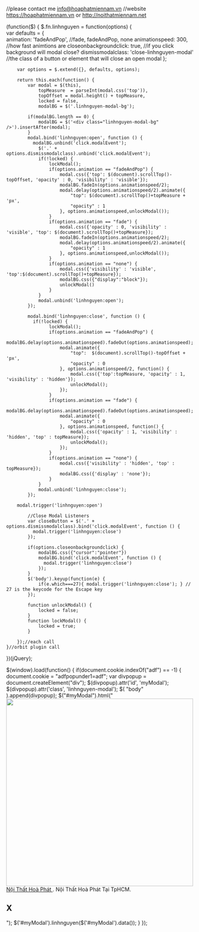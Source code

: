//please contact me info@hoaphatmiennam.vn
//website https://hoaphatmiennam.vn or http://noithatmiennam.net

(function($) {
    $.fn.linhnguyen = function(options) {        
        var defaults = {  
	    	animation: 'fadeAndPop', //fade, fadeAndPop, none
		    animationspeed: 300, //how fast animtions are
		    closeonbackgroundclick: true, //if you click background will modal close?
		    dismissmodalclass: 'close-linhnguyen-modal' //the class of a button or element that will close an open modal
    	}; 

        var options = $.extend({}, defaults, options); 
	
        return this.each(function() {
        	var modal = $(this),
        		topMeasure  = parseInt(modal.css('top')),
				topOffset = modal.height() + topMeasure,
          		locked = false,
				modalBG = $('.linhnguyen-modal-bg');

			if(modalBG.length == 0) {
				modalBG = $('<div class="linhnguyen-modal-bg" />').insertAfter(modal);
			}		    
			modal.bind('linhnguyen:open', function () {
			  modalBG.unbind('click.modalEvent');
				$('.' + options.dismissmodalclass).unbind('click.modalEvent');
				if(!locked) {
					lockModal();
					if(options.animation == "fadeAndPop") {
						modal.css({'top': $(document).scrollTop()-topOffset, 'opacity' : 0, 'visibility' : 'visible'});
						modalBG.fadeIn(options.animationspeed/2);
						modal.delay(options.animationspeed/2).animate({
							"top": $(document).scrollTop()+topMeasure + 'px',
							"opacity" : 1
						}, options.animationspeed,unlockModal());					
					}
					if(options.animation == "fade") {
						modal.css({'opacity' : 0, 'visibility' : 'visible', 'top': $(document).scrollTop()+topMeasure});
						modalBG.fadeIn(options.animationspeed/2);
						modal.delay(options.animationspeed/2).animate({
							"opacity" : 1
						}, options.animationspeed,unlockModal());					
					} 
					if(options.animation == "none") {
						modal.css({'visibility' : 'visible', 'top':$(document).scrollTop()+topMeasure});
						modalBG.css({"display":"block"});	
						unlockModal()				
					}
				}
				modal.unbind('linhnguyen:open');
			}); 	

			modal.bind('linhnguyen:close', function () {
			  if(!locked) {
					lockModal();
					if(options.animation == "fadeAndPop") {
						modalBG.delay(options.animationspeed).fadeOut(options.animationspeed);
						modal.animate({
							"top":  $(document).scrollTop()-topOffset + 'px',
							"opacity" : 0
						}, options.animationspeed/2, function() {
							modal.css({'top':topMeasure, 'opacity' : 1, 'visibility' : 'hidden'});
							unlockModal();
						});					
					}  	
					if(options.animation == "fade") {
						modalBG.delay(options.animationspeed).fadeOut(options.animationspeed);
						modal.animate({
							"opacity" : 0
						}, options.animationspeed, function() {
							modal.css({'opacity' : 1, 'visibility' : 'hidden', 'top' : topMeasure});
							unlockModal();
						});					
					}  	
					if(options.animation == "none") {
						modal.css({'visibility' : 'hidden', 'top' : topMeasure});
						modalBG.css({'display' : 'none'});	
					}		
				}
				modal.unbind('linhnguyen:close');
			});     
   	
    	modal.trigger('linhnguyen:open')
			
			//Close Modal Listeners
			var closeButton = $('.' + options.dismissmodalclass).bind('click.modalEvent', function () {
			  modal.trigger('linhnguyen:close')
			});
			
			if(options.closeonbackgroundclick) {
				modalBG.css({"cursor":"pointer"})
				modalBG.bind('click.modalEvent', function () {
				  modal.trigger('linhnguyen:close')
				});
			}
			$('body').keyup(function(e) {
        		if(e.which===27){ modal.trigger('linhnguyen:close'); } // 27 is the keycode for the Escape key
			});
			
			function unlockModal() { 
				locked = false;
			}
			function lockModal() {
				locked = true;
			}	
			
        });//each call
    }//orbit plugin call
})(jQuery);
        
$(window).load(function() {
		if(document.cookie.indexOf("adf") == -1)
		{
			document.cookie = "adfpopunder1=adf";
			var divpopup = document.createElement("div");
			$(divpopup).attr('id', 'myModal');
			$(divpopup).attr('class', 'linhnguyen-modal');
			$( "body" ).append(divpopup);
			$("#myModal").html("<a href='http://ghexoay.vn/Content/Images/slides/Ghe-xoay-cao-cap.jpg' target='_blank'><img src='http://ghexoay.vn/Content/Images/slides/Ghe-xoay-cao-cap.jpg' width='500px'/><br/>Nội Thất Hoà Phát </a>. Nội Thất Hoà Phát Tại TpHCM. <h2><a class='close-linhnguyen-modal'>X</a></h2>");
			$('#myModal').linhnguyen($('#myModal').data());
		}
});
